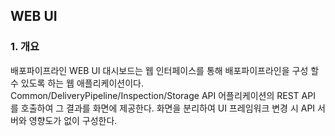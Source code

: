 ## WEB UI

### 1. 개요

배포파이프라인 WEB UI 대시보드는 웹 인터페이스를 통해 배포파이프라인을 구성 할 수 있도록 하는 웹 애플리케이션이다. Common/DeliveryPipeline/Inspection/Storage API 어플리케이션의 REST API 를 호출하여 그 결과를 화면에 제공한다. 화면을 분리하여 UI 프레임워크 변경 시 API 서버와 영향도가 없이 구성한다.
